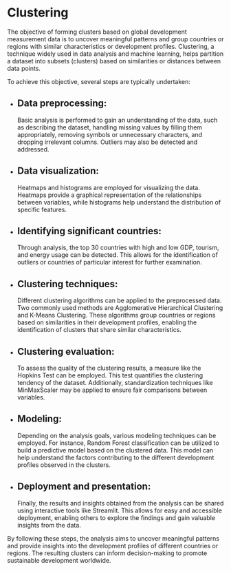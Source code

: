 # Clustering
The objective of forming clusters based on global development measurement data is to uncover meaningful patterns and group countries or regions with similar characteristics or development profiles. Clustering, a technique widely used in data analysis and machine learning, helps partition a dataset into subsets (clusters) based on similarities or distances between data points.

To achieve this objective, several steps are typically undertaken:

- ## Data preprocessing:
  Basic analysis is performed to gain an understanding of the data, such as describing the dataset, handling missing values by filling them appropriately, removing symbols or unnecessary characters, and dropping irrelevant columns. Outliers may also be detected and addressed.

- ## Data visualization:
  Heatmaps and histograms are employed for visualizing the data. Heatmaps provide a graphical representation of the relationships between variables, while histograms help understand the distribution of specific features.

- ## Identifying significant countries:
  Through analysis, the top 30 countries with high and low GDP, tourism, and energy usage can be detected. This allows for the identification of outliers or countries of particular interest for further examination.

- ## Clustering techniques: 
  Different clustering algorithms can be applied to the preprocessed data. Two commonly used methods are Agglomerative Hierarchical Clustering and K-Means Clustering. These algorithms group countries or regions based on similarities in their development profiles, enabling the identification of clusters that share similar characteristics.

- ## Clustering evaluation: 
  To assess the quality of the clustering results, a measure like the Hopkins Test can be employed. This test quantifies the clustering tendency of the dataset. Additionally, standardization techniques like MinMaxScaler may be applied to ensure fair comparisons between variables.

- ## Modeling:
  Depending on the analysis goals, various modeling techniques can be employed. For instance, Random Forest classification can be utilized to build a predictive model based on the clustered data. This model can help understand the factors contributing to the different development profiles observed in the clusters.

- ## Deployment and presentation:
  Finally, the results and insights obtained from the analysis can be shared using interactive tools like Streamlit. This allows for easy and accessible deployment, enabling others to explore the findings and gain valuable insights from the data.

By following these steps, the analysis aims to uncover meaningful patterns and provide insights into the development profiles of different countries or regions. The resulting clusters can inform decision-making to promote sustainable development worldwide.





